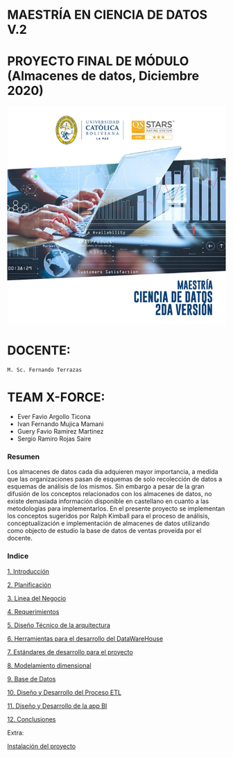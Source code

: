 # MAESTRÍA EN CIENCIA DE DATOS V.2
# PROYECTO FINAL DE MÓDULO (Almacenes de datos, Diciembre 2020)
![](img/img1.jpg)

# DOCENTE:
    M. Sc. Fernando Terrazas
# TEAM X-FORCE:
  - Ever Favio Argollo Ticona
  - Ivan Fernando Mujica Mamani
  - Guery Favio Ramirez Martinez
  - Sergio Ramiro Rojas Saire

### Resumen
Los almacenes de datos cada dia adquieren mayor importancia, a medida que las organizaciones pasan de esquemas de solo recolección de datos a esquemas de análisis de los mismos. Sin embargo a pesar de la gran difusión de los conceptos relacionados con los almacenes de datos, no existe demasiada información disponible en castellano en cuanto a las metodologías para implementarlos. En el presente proyecto se implementan los conceptos sugeridos por Ralph Kimball para el proceso de análisis, conceptualización e implementación de almacenes de datos utilizando como objecto de estudio la base de datos de ventas proveída por el docente.

### Indice
[1. Introducción](./documentacion/0-introduccion.md)

[2. Planificación](./documentacion/1-planificacion.md)

[3. Linea del Negocio](./documentacion/2-lineaNegocio.md)

[4. Requerimientos](./documentacion/3-requerimientos.md)

[5. Diseño Técnico de la arquitectura](./documentacion/4-disenioTecnicoDeLaArquitectura.md)

[6. Herramientas para el desarrollo del DataWareHouse](./documentacion/5-herramientasDesarrolloDataWarehouse.md)

[7. Estándares de desarrollo para el proyecto](./documentacion/6-estandaresDeDesarrolloParaElProyecto.md)

[8. Modelamiento dimensional](./documentacion/7-modelamientoDimensional.md)

[9. Base de Datos](./documentacion/9-baseDeDatos.md)

[10. Diseño y Desarrollo del Proceso ETL](./documentacion/10.disenioDesarrolloProcesoETL.md)

[11. Diseño y Desarrollo de la app BI](./documentacion/11.disenioDesarrolloAppBI.md)

[12. Conclusiones](./documentacion/12.conclusiones.md)

Extra:

[Instalación del proyecto](./INSTALL.md)

